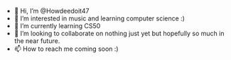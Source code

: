 - 👋 Hi, I’m @Howdeedoit47
- 👀 I’m interested in music and learning computer science :)
- 🌱 I’m currently learning CS50
- 💞️ I’m looking to collaborate on nothing just yet but hopefully so much in the near future.
- 📫 How to reach me coming soon :)

<!---
Howdeedoit47/Howdeedoit47 is a ✨ special ✨ repository because its `README.md` (this file) appears on your GitHub profile.
You can click the Preview link to take a look at your changes.
--->
